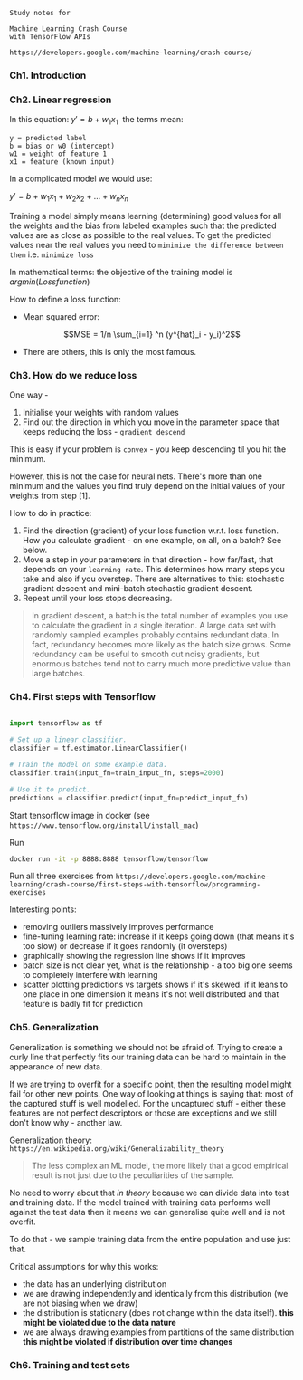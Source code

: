```
Study notes for 

Machine Learning Crash Course
with TensorFlow APIs

https://developers.google.com/machine-learning/crash-course/

```

### Ch1. Introduction

### Ch2. Linear regression

In this equation: $y' = b + w_1x_1~$ the terms mean:

```
y = predicted label
b = bias or w0 (intercept)
w1 = weight of feature 1
x1 = feature (known input)
```

In a complicated model we would use:

$y' = b + w_1x_1 + w_2x_2 + ... + w_nx_n$

Training a model simply means learning (determining) good values for all the weights and the bias from labeled examples such that the predicted values are as close as possible to the real values. To get the predicted values near the real values you need to ` minimize the difference between them ` i.e. `minimize loss` 

In mathematical terms: the objective of the training model is $argmin(Loss function)$

How to define a loss function:
* Mean squared error:  
```math #yourmathlabel
MSE = 1/n \sum_{i=1} ^n (y^{hat}_i - y_i)^2
```
* There are others, this is only the most famous.

### Ch3. How do we reduce loss

One way - 
1. Initialise your weights with random values
2. Find out the direction in which you move in the parameter space that keeps reducing the loss - `gradient descend`

This is easy if your problem is `convex` - you keep descending til you hit the minimum. 

However, this is not the case for neural nets. There's more than one minimum and the values you find truly depend on the initial values of your weights from step [1].

How to do in practice:
1. Find the direction (gradient) of your loss function w.r.t. loss function. How you calculate gradient - on one example, on all, on a batch? See below.
2. Move a step in your parameters in that direction - how far/fast, that depends on your `learning rate`. This determines how many steps you take and also if you overstep. There are alternatives to this: stochastic gradient descent and mini-batch stochastic gradient descent. 
3. Repeat until your loss stops decreasing.

> In gradient descent, a batch is the total number of examples you use to calculate the gradient in a single iteration. A large data set with randomly sampled examples probably contains redundant data.  In fact, redundancy becomes more likely as the batch size grows. Some redundancy can be useful to smooth out noisy gradients, but enormous batches tend not to carry much more predictive value than large batches.

### Ch4. First steps with Tensorflow

```python

import tensorflow as tf

# Set up a linear classifier.
classifier = tf.estimator.LinearClassifier()

# Train the model on some example data.
classifier.train(input_fn=train_input_fn, steps=2000)

# Use it to predict.
predictions = classifier.predict(input_fn=predict_input_fn)

```

Start tensorflow image in docker (see `https://www.tensorflow.org/install/install_mac`)

Run
```sh
docker run -it -p 8888:8888 tensorflow/tensorflow
```

Run all three exercises from `https://developers.google.com/machine-learning/crash-course/first-steps-with-tensorflow/programming-exercises`

Interesting points:
- removing outliers massively improves performance
- fine-tuning learning rate: increase if it keeps going down (that means it's too slow) or decrease if it goes randomly (it oversteps)
- graphically showing the regression line shows if it improves
- batch size is not clear yet, what is the relationship - a too big one seems to completely interfere with learning
- scatter plotting predictions vs targets shows if it's skewed. if it leans to one place in one dimension it means it's not well distributed and that feature is badly fit for prediction

### Ch5. Generalization

Generalization is something we should not be afraid of. Trying to create a curly line that perfectly fits our training data can be hard to maintain in the appearance of new data.

If we are trying to overfit for a specific point, then the resulting model might fail for other new points. One way of looking at things is saying that: most of the captured stuff is well modelled. For the uncaptured stuff - either these features are not perfect descriptors or those are exceptions and we still don't know why - another law.

Generalization theory: ` https://en.wikipedia.org/wiki/Generalizability_theory `

> The less complex an ML model, the more likely that a good empirical result is not just due to the peculiarities of the sample.

No need to worry about that _in theory_ because we can divide data into test and training data. If the model trained with training data performs well against the test data then it means we can generalise quite well and is not overfit.

To do that - we sample training data from the entire population and use just that. 

Critical assumptions for why this works:
- the data has an underlying distribution
- we are drawing independently and identically from this distribution (we are not biasing when we draw)
- the distribution is stationary (does not change within the data itself). **this might be violated due to the data nature**
- we are always drawing examples from partitions of the same distribution **this might be violated if distribution over time changes**

### Ch6. Training and test sets


